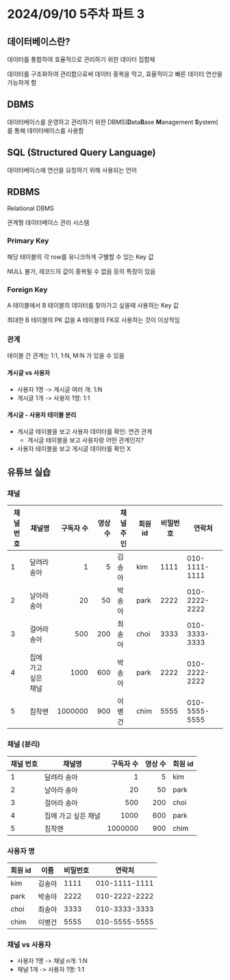 # 2024/09/10 5주차 파트 3

## 데이터베이스란?

데이터를 통합하여 효율적으로 관리하기 위한 데이터 집합체

데이터를 구조화하여 관리함으로써 데이터 중복을 막고, 효율적이고 빠른 데이터 연산을 가능하게 함

## DBMS

데이터베이스를 운영하고 관리하기 위한 DBMS(**D**ata**B**ase **M**anagement **S**ystem)를 통해 데이터베이스를 사용함

## SQL (Structured Query Language)

데이터베이스에 연산을 요청하기 위해 사용되는 언어

## RDBMS

Relational DBMS

관계형 데이터베이스 관리 시스템

### Primary Key

해당 테이블의 각 row를 유니크하게 구별할 수 있는 Key 값

NULL 불가, 레코드의 값이 중복될 수 없음 등의 특징이 있음

### Foreign Key

A 테이블에서 B 테이블의 데이터를 찾아가고 싶을때 사용하는 Key 값

최대한 B 테이블의 PK 값을 A 테이블의 FK로 사용하는 것이 이상적임

### 관계

테이블 간 관계는 1:1, 1:N, M:N 가 있을 수 있음

#### 게시글 vs 사용자

- 사용자 1명 -> 게시글 여러 개: 1:N
- 게시글 1개 -> 사용자 1명: 1:1

#### 게시글 - 사용자 테이블 분리

- 게시글 테이블을 보고 사용자 데이터를 확인: 연관 관계
  - 게시글 테이블을 보고 사용자랑 어떤 관계인지?
- 사용자 테이블을 보고 게시글 데이터를 확인 X

## 유튜브 실습

### 채널

|채널 번호|채널명|구독자 수|영상 수|채널 주인|회원 id|비밀번호|연락처|
|---|---|---:|---:|---|---|---|---|
|1|달려라 송아|1|5|김송아|kim|1111|010-1111-1111|
|2|날아라 송아|20|50|박송아|park|2222|010-2222-2222|
|3|걸어라 송아|500|200|최송아|choi|3333|010-3333-3333|
|4|집에 가고 싶은 채널|1000|600|박송아|park|2222|010-2222-2222|
|5|침착맨|1000000|900|이병건|chim|5555|010-5555-5555|

### 채널 (분리)

|채널 번호|채널명|구독자 수|영상 수|회원 id|
|---|---|---:|---:|---|
|1|달려라 송아|1|5|kim|
|2|날아라 송아|20|50|park|
|3|걸어라 송아|500|200|choi|
|4|집에 가고 싶은 채널|1000|600|park|
|5|침착맨|1000000|900|chim|

### 사용자 명

|회원 id|이름|비밀번호|연락처|
|---|---|---|---|
|kim|김송아|1111|010-1111-1111|
|park|박송아|2222|010-2222-2222|
|choi|최송아|3333|010-3333-3333|
|chim|이병건|5555|010-5555-5555|

### 채널 vs 사용자

- 사용자 1명 -> 채널 n개: 1:N
- 채널 1개 -> 사용자 1명: 1:1
